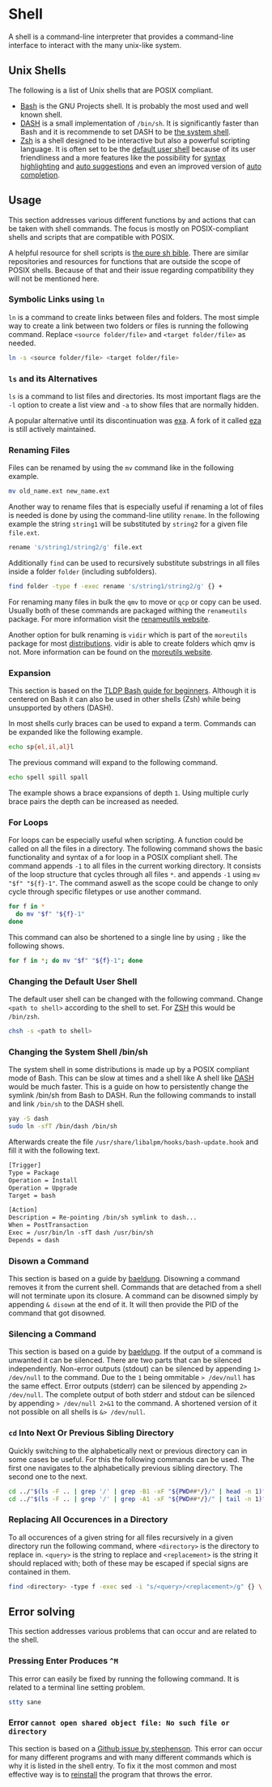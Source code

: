 # Shell

A shell is a command-line interpreter that provides a command-line interface to
interact with the many unix-like system.

## Unix Shells

The following is a list of Unix shells that are POSIX compliant.

- [Bash](https://www.gnu.org/software/bash/) is the GNU Projects shell.
  It is probably the most used and well known shell.
- [DASH](http://gondor.apana.org.au/~herbert/dash/) is a small implementation of
  `/bin/sh`. It is significantly faster than Bash and it is recommende to set
  DASH to be [the system shell](#changing-the-system-shell-binsh).
- [Zsh](https://www.zsh.org/) is a shell designed to be interactive but also a
  powerful scripting language. It is often set to be the
  [default user shell](#changing-the-default-user-shell) because of its user
  friendliness and a more features like the possibility for
  [syntax highlighting](https://github.com/zdharma-continuum/fast-syntax-highlighting)
  and [auto suggestions](https://github.com/zsh-users/zsh-autosuggestions) and even an improved
  version of [auto completion](https://github.com/marlonrichert/zsh-autocomplete).

## Usage

This section addresses various different functions by and actions that can be
taken with shell commands.
The focus is mostly on POSIX-compliant shells and scripts that are compatible with POSIX.

A helpful resource for shell scripts is
[the pure sh bible](https://github.com/dylanaraps/pure-sh-bible).
There are similar repositories and resources for functions that are outside the scope of POSIX
shells.
Because of that and their issue regarding compatibility they will not be mentioned here.

### Symbolic Links using `ln`

`ln` is a command to create links between files and folders.
The most simple way to create a link between two folders or files is running the following
command.
Replace `<source folder/file>` and `<target folder/file>` as needed.

```sh
ln -s <source folder/file> <target folder/file>
```

### `ls` and its Alternatives

`ls` is a command to list files and directories.
Its most important flags are the `-l` option to create a list view and `-a` to show files that are
normally hidden.

A popular alternative until its discontinuation was [exa](https://github.com/ogham/exa).
A fork of it called [eza](https://github.com/eza-community/eza) is still actively maintained.

### Renaming Files

Files can be renamed by using the `mv` command like in the following example.

```sh
mv old_name.ext new_name.ext
```

Another way to rename files that is especially useful if renaming a lot of files is needed is done
by using the command-line utility `rename`.
In the following example the string `string1` will be substituted by `string2` for a given file
`file.ext`.

```sh
rename 's/string1/string2/g' file.ext
```

Additionally `find` can be used to recursively substitute substrings in all files inside a folder
`folder` (including subfolders).

```sh
find folder -type f -exec rename 's/string1/string2/g' {} +
```

For renaming many files in bulk the `qmv` to move or `qcp` or copy can be used.
Usually both of these commands are packaged withing the `renameutils` package.
For more information visit the [renameutils website](https://www.nongnu.org/renameutils/).

Another option for bulk renaming is `vidir` which is part of the `moreutils` package for most
[distributions](/wiki/linux.md#distributions).
vidir is able to create folders which qmv is not.
More information can be found on the [moreutils website](https://joeyh.name/code/moreutils/).

### Expansion

This section is based on the
[TLDP Bash guide for beginners](https://tldp.org/LDP/Bash-Beginners-Guide/html/sect_03_04.html).
Although it is centered on Bash it can also be used in other shells (Zsh) while being unsupported
by others (DASH).

In most shells curly braces can be used to expand a term.
Commands can be expanded like the following example.

```sh
echo sp{el,il,al}l
```

The previous command will expand to the following command.

```sh
echo spell spill spall
```

The example shows a brace expansions of depth `1`.
Using multiple curly brace pairs the depth can be increased as needed.

### For Loops

For loops can be especially useful when scripting.
A function could be called on all the files in a directory.
The following command shows the basic functionality and syntax of a for loop in
a POSIX compliant shell.
The command appends `-1` to all files in the current working directory.
It consists of the loop structure that cycles through all files `*`.
and appends `-1` using `mv "$f" "${f}-1"`.
The command aswell as the scope could be change to only cycle through specific
filetypes or use another command.

```sh
for f in *
  do mv "$f" "${f}-1"
done
```

This command can also be shortened to a single line by using `;` like the
following shows.

```sh
for f in *; do mv "$f" "${f}-1"; done
```

### Changing the Default User Shell

The default user shell can be changed with the following command.
Change `<path to shell>` according to the shell to set.
For [ZSH](#unix-shells) this would be `/bin/zsh`.

```sh
chsh -s <path to shell>
```

### Changing the System Shell /bin/sh

The system shell in some distributions is made up by a POSIX compliant mode of
Bash.
This can be slow at times and a shell like
A shell like [DASH](#unix-shells) would be much faster.
This is a guide on how to persistently change the symlink /bin/sh from Bash to
DASH.
Run the following commands to install and link `/bin/sh` to the DASH shell.

```sh
yay -S dash
sudo ln -sfT /bin/dash /bin/sh
```

Afterwards create the file `/usr/share/libalpm/hooks/bash-update.hook` and fill
it with the following text.

```txt
[Trigger]
Type = Package
Operation = Install
Operation = Upgrade
Target = bash

[Action]
Description = Re-pointing /bin/sh symlink to dash...
When = PostTransaction
Exec = /usr/bin/ln -sfT dash /usr/bin/sh
Depends = dash
```

### Disown a Command

This section is based on a guide by
[baeldung](https://www.baeldung.com/linux/detach-process-from-terminal).
Disowning a command removes it from the current shell.
Commands that are detached from a shell will not terminate upon its closure.
A command can be disowned simply by appending `& disown` at the end of it.
It will then provide the PID of the command that got disowned.

### Silencing a Command

This section is based on a guide by
[baeldung](https://www.baeldung.com/linux/silencing-bash-output).
If the output of a command is unwanted it can be silenced.
There are two parts that can be silenced independently.
Non-error outputs (stdout) can be silenced by appending `1> /dev/null` to the
command.
Due to the `1` being ommitable `> /dev/null` has the same effect.
Error outputs (stderr) can be silenced by appending `2> /dev/null`.
The complete output of both stderr and stdout can be silenced by appending
`> /dev/null 2>&1` to the command.
A shortened version of it not possible on all shells is `&> /dev/null`.

### `cd` Into Next Or Previous Sibling Directory

Quickly switching to the alphabetically next or previous directory can in some cases be useful.
For this the following commands can be used.
The first one navigates to the alphabetically previous sibling directory.
The second one to the next.

```sh
cd ../"$(ls -F .. | grep '/' | grep -B1 -xF "${PWD##*/}/" | head -n 1)"
cd ../"$(ls -F .. | grep '/' | grep -A1 -xF "${PWD##*/}/" | tail -n 1)"
```

### Replacing All Occurences in a Directory

To all occurences of a given string for all files recursively in a given directory run the
following command, where `<directory>` is the directory to replace in.
`<query>` is the string to replace and `<replacement>` is the string it should replaced with; both
of these may be escaped if special signs are contained in them.

```sh
find <directory> -type f -exec sed -i "s/<query>/<replacement>/g" {} \;
```

## Error solving

This section addresses various problems that can occur and are related to the shell.

### Pressing Enter Produces `^M`

This error can easily be fixed by running the following command.
It is related to a terminal line setting problem.

```sh
stty sane
```

### Error `cannot open shared object file: No such file or directory`

This section is based on a
[Github issue by stephenson](https://github.com/rubygems/rubygems/issues/7523).
This error can occur for many different programs and with many different commands which is why it
is listed in the shell entry.
To fix it the most common and most effective way is to [reinstall](/wiki/linux/package_manager.md)
the program that throws the error.
